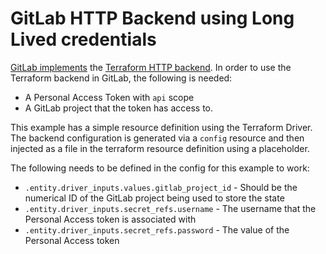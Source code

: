 # GitLab HTTP Backend using Long Lived credentials

[GitLab implements](https://docs.gitlab.com/ee/user/infrastructure/iac/terraform_state.html#set-up-the-initial-backend) the [Terraform HTTP backend](https://developer.hashicorp.com/terraform/language/v1.5.x/settings/backends/http). In order to use the Terraform backend in GitLab, the following is needed:

- A Personal Access Token with `api` scope
- A GitLab project that the token has access to.

This example has a simple resource definition using the Terraform Driver. The backend configuration is generated via a `config` resource and then injected as a file in the terraform resource definition using a placeholder.

The following needs to be defined in the config for this example to work:
- `.entity.driver_inputs.values.gitlab_project_id` - Should be the numerical ID of the GitLab project being used to store the state
- `.entity.driver_inputs.secret_refs.username` - The username that the Personal Access token is associated with
- `.entity.driver_inputs.secret_refs.password` - The value of the Personal Access token
